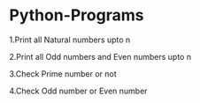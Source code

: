# Python-Programs
1.Print all Natural numbers upto n

2.Print all Odd numbers and Even numbers upto n

3.Check Prime number or not

4.Check Odd number or Even number
